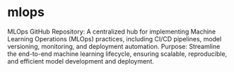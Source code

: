 # mlops
MLOps GitHub Repository: A centralized hub for implementing Machine Learning Operations (MLOps) practices, including CI/CD pipelines, model versioning, monitoring, and deployment automation.  Purpose: Streamline the end-to-end machine learning lifecycle, ensuring scalable, reproducible, and efficient model development and deployment.
